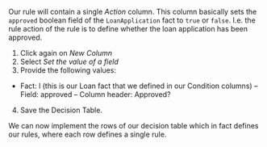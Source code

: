Our rule will contain a single *Action* column. This column basically sets the ``approved`` boolean field of the ``LoanApplication`` fact to ``true`` or ``false``. I.e. the rule action of the rule is to define whether the loan application has been approved.

1. Click again on *New Column*
2. Select *Set the value of a field*
3. Provide the following values:

- Fact: l (this is our Loan fact that we defined in our Condition columns)
– Field: approved
– Column header: Approved?

4. Save the Decision Table.

We can now implement the rows of our decision table which in fact defines our rules, where each row defines a single rule.
